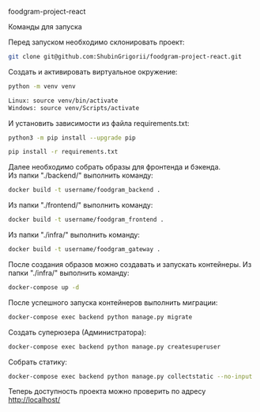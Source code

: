 foodgram-project-react

Команды для запуска <a id=4></a>

Перед запуском необходимо склонировать проект:
```bash
git clone git@github.com:ShubinGrigorii/foodgram-project-react.git

```

Cоздать и активировать виртуальное окружение:
```bash
python -m venv venv
```
```bash
Linux: source venv/bin/activate
Windows: source venv/Scripts/activate
```

И установить зависимости из файла requirements.txt:
```bash
python3 -m pip install --upgrade pip
```
```bash
pip install -r requirements.txt
```

Далее необходимо собрать образы для фронтенда и бэкенда.  
Из папки "./backend/" выполнить команду:
```bash
docker build -t username/foodgram_backend .
```

Из папки "./frontend/" выполнить команду:
```bash
docker build -t username/foodgram_frontend .
```

Из папки "./infra/" выполнить команду:

```bash
docker build -t username/foodgram_gateway .
```

После создания образов можно создавать и запускать контейнеры. 
Из папки "./infra/" выполнить команду:
```bash
docker-compose up -d
```

После успешного запуска контейнеров выполнить миграции:
```bash
docker-compose exec backend python manage.py migrate
```

Создать суперюзера (Администратора):
```bash
docker-compose exec backend python manage.py createsuperuser
```

Собрать статику:
```bash
docker-compose exec backend python manage.py collectstatic --no-input
```

Теперь доступность проекта можно проверить по адресу [http://localhost/](http://localhost/)
